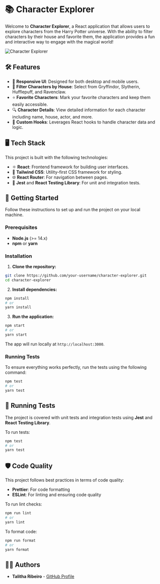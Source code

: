 # 📚 Character Explorer

Welcome to **Character Explorer**, a React application that allows users to explore characters from the Harry Potter universe. With the ability to filter characters by their house and favorite them, the application provides a fun and interactive way to engage with the magical world!

![Character Explorer](https://your-image-link-here.png)

## 🛠️ Features

- 🎨 **Responsive UI**: Designed for both desktop and mobile users.
- 🏡 **Filter Characters by House**: Select from Gryffindor, Slytherin, Hufflepuff, and Ravenclaw.
- ⭐ **Favorite Characters**: Mark your favorite characters and keep them easily accessible.
- 🔍 **Character Details**: View detailed information for each character including name, house, actor, and more.
- 💾 **Custom Hooks**: Leverages React hooks to handle character data and logic.

## 🖥️ Tech Stack

This project is built with the following technologies:

- ⚛️ **React**: Frontend framework for building user interfaces.
- 🎨 **Tailwind CSS**: Utility-first CSS framework for styling.
- 🌐 **React Router**: For navigation between pages.
- 🧪 **Jest** and **React Testing Library**: For unit and integration tests.

## 🚀 Getting Started

Follow these instructions to set up and run the project on your local machine.

### Prerequisites

- **Node.js** (>= 14.x)
- **npm** or **yarn**

### Installation

1. **Clone the repository:**

```bash
git clone https://github.com/your-username/character-explorer.git
cd character-explorer
```

2. **Install dependencies:**

```bash
npm install
# or
yarn install
```

3. **Run the application:**

```bash
npm start
# or
yarn start
```

The app will run locally at `http://localhost:3000`.

### Running Tests

To ensure everything works perfectly, run the tests using the following command:

```bash
npm test
# or
yarn test
```

## 🧪 Running Tests

The project is covered with unit tests and integration tests using **Jest** and **React Testing Library**.

To run tests:

```bash
npm test
# or
yarn test
```

## 🛡️ Code Quality

This project follows best practices in terms of code quality:

- **Prettier**: For code formatting
- **ESLint**: For linting and ensuring code quality

To run lint checks:

```bash
npm run lint
# or
yarn lint
```

To format code:

```bash
npm run format
# or
yarn format
```

## 👨‍💻 Authors

- **Talitha Ribeiro** - [GitHub Profile](https://github.com/talitharibeiro)
